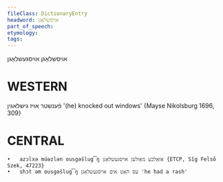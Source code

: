 ```yaml
---
fileClass: DictionaryEntry
headword: אויסשלאָגן
part_of_speech: 
etymology: 
tags: 
---
```

אויסשלאָגן
אויסגעשלאָגן

WESTERN
========

 פֿענשטר אויז גישלאגין
'(he) knocked out windows'
{Mayse Nikolsburg 1696, 309}

CENTRAL
========

	•	azɔlxə múəzlən ousgəšlug͡ŋ אַזאָלכע מאָזלען אויסגעשלאָגן {ETCP, Sîg Felső Szek, 47223}
	•	shɔt əm ousgəšlug͡ŋ עס האָט אים אויסגעשלאָגן 'he had a rash'
